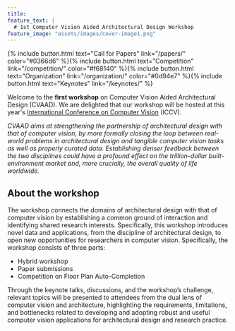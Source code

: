 ```yaml
---
title:
feature_text: |
  # 1st Computer Vision Aided Architectural Design Workshop
feature_image: "assets/images/cover-image1.png"
---
```


{% include button.html text="Call for Papers" link="/papers/" color="#0366d6" %}{% include button.html text="Competition" link="/competition/" color="#f68140" %}{% include button.html text="Organization" link="/organization/" color="#0d94e7" %}{% include button.html text="Keynotes" link="/keynotes/" %}

Welcome to the **first workshop** on Computer Vision Aided Architectural Design (CVAAD). We are delighted that our workshop will be hosted at this year's [International Conference on Computer Vision](https://iccv2023.thecvf.com/) (ICCV).

*CVAAD aims at strengthening the partnership of architectural design with that of computer vision, by more formally closing the loop between real-world problems in architectural design and tangible computer vision tasks as well as properly curated data. Establishing denser feedback between the two disciplines could have a profound effect on the trillion-dollar built-environment market and, more crucially, the overall quality of life worldwide.*

## About the workshop

The workshop connects the domains of architectural design with that of computer vision by establishing a common ground of interaction and identifying shared research interests. Specifically, this workshop introduces novel data and applications, from the discipline of architectural design, to open new opportunities for researchers in computer vision. Specifically, the workshop consists of three parts:

- Hybrid workshop
- Paper submissions
- Competition on Floor Plan Auto-Completion

Through the keynote talks, discussions, and the workshop’s challenge, relevant topics will be presented to attendees from the dual lens of computer vision and architecture, highlighting the requirements, limitations, and bottlenecks related to developing and adopting robust and useful computer vision applications for architectural design and research practice.
